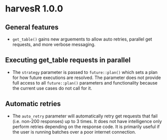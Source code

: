 # harvesR 1.0.0

## General features

* `get_table()` gains new arguements to allow auto retries, parallel get requests, and more verbose messaging.

## Executing get_table requests in parallel

* The `strategy` parameter is passed to `future::plan()` which sets a plan for how future executions are resolved. The parameter does not provide full access to all `future::plan()` parameters and functionality because the current use cases do not call for it. 

## Automatic retries

* The `auto_retry` parameter will automatically retry get requests that fail (i.e. non-200 responses) up to 3 times. It does not have intelligence only perform retries depending on the response code. It is primarily useful if the user is running batches over a poor internet connection. 

